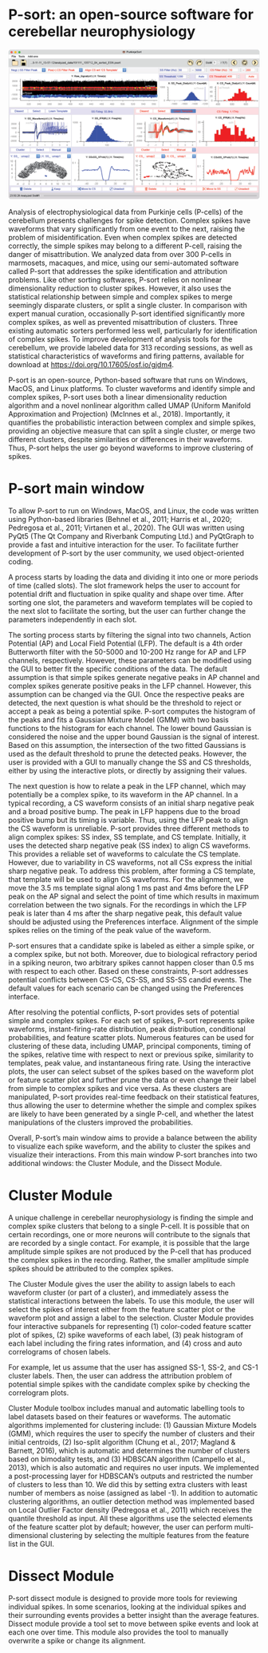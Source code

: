 # P-sort: an open-source software for cerebellar neurophysiology
![P-sort main window](./psort/icons/main_window.png)

Analysis of electrophysiological data from Purkinje cells (P-cells) of the cerebellum presents challenges for spike detection. Complex spikes have waveforms that vary significantly from one event to the next, raising the problem of misidentification. Even when complex spikes are detected correctly, the simple spikes may belong to a different P-cell, raising the danger of misattribution. We analyzed data from over 300 P-cells in marmosets, macaques, and mice, using our semi-automated software called P-sort that addresses the spike identification and attribution problems. Like other sorting softwares, P-sort relies on nonlinear dimensionality reduction to cluster spikes. However, it also uses the statistical relationship between simple and complex spikes to merge seemingly disparate clusters, or split a single cluster. In comparison with expert manual curation, occasionally P-sort identified significantly more complex spikes, as well as prevented misattribution of clusters. Three existing automatic sorters performed less well, particularly for identification of complex spikes. To improve development of analysis tools for the cerebellum, we provide labeled data for 313 recording sessions, as well as statistical characteristics of waveforms and firing patterns, available for download at https://doi.org/10.17605/osf.io/gjdm4.

P-sort is an open-source, Python-based software that runs on Windows, MacOS, and Linux platforms. To cluster waveforms and identify simple and complex spikes, P-sort uses both a linear dimensionality reduction algorithm and a novel nonlinear algorithm called UMAP (Uniform Manifold Approximation and Projection) (McInnes et al., 2018). Importantly, it quantifies the probabilistic interaction between complex and simple spikes, providing an objective measure that can split a single cluster, or merge two different clusters, despite similarities or differences in their waveforms. Thus, P-sort helps the user go beyond waveforms to improve clustering of spikes.

# P-sort main window
To allow P-sort to run on Windows, MacOS, and Linux, the code was written using Python-based libraries (Behnel et al., 2011; Harris et al., 2020; Pedregosa et al., 2011; Virtanen et al., 2020). The GUI was written using PyQt5 (The Qt Company and Riverbank Computing Ltd.) and PyQtGraph to provide a fast and intuitive interaction for the user. To facilitate further development of P-sort by the user community, we used object-oriented coding.

A process starts by loading the data and dividing it into one or more periods of time (called slots). The slot framework helps the user to account for potential drift and fluctuation in spike quality and shape over time. After sorting one slot, the parameters and waveform templates will be copied to the next slot to facilitate the sorting, but the user can further change the parameters independently in each slot.

The sorting process starts by filtering the signal into two channels, Action Potential (AP) and Local Field Potential (LFP). The default is a 4th order Butterworth filter with the 50-5000 and 10-200 Hz range for AP and LFP channels, respectively. However, these parameters can be modified using the GUI to better fit the specific conditions of the data. The default assumption is that simple spikes generate negative peaks in AP channel and complex spikes generate positive peaks in the LFP channel. However, this assumption can be changed via the GUI. Once the respective peaks are detected, the next question is what should be the threshold to reject or accept a peak as being a potential spike. P-sort computes the histogram of the peaks and fits a Gaussian Mixture Model (GMM) with two basis functions to the histogram for each channel. The lower bound Gaussian is considered the noise and the upper bound Gaussian is the signal of interest. Based on this assumption, the intersection of the two fitted Gaussians is used as the default threshold to prune the detected peaks. However, the user is provided with a GUI to manually change the SS and CS thresholds, either by using the interactive plots, or directly by assigning their values.

The next question is how to relate a peak in the LFP channel, which may potentially be a complex spike, to its waveform in the AP channel. In a typical recording, a CS waveform consists of an initial sharp negative peak and a broad positive bump. The peak in LFP happens due to the broad positive bump but its timing is variable. Thus, using the LFP peak to align the CS waveform is unreliable.  P-sort provides three different methods to align complex spikes: SS index, SS template, and CS template. Initially, it uses the detected sharp negative peak (SS index) to align CS waveforms. This provides a reliable set of waveforms to calculate the CS template. However, due to variability in CS waveforms, not all CSs express the initial sharp negative peak. To address this problem, after forming a CS template, that template will be used to align CS waveforms. For the alignment, we move the 3.5 ms template signal along 1 ms past and 4ms before the LFP peak on the AP signal and select the point of time which results in maximum correlation between the two signals. For the recordings in which the LFP peak is later than 4 ms after the sharp negative peak, this default value should be adjusted using the Preferences interface. Alignment of the simple spikes relies on the timing of the peak value of the waveform.

P-sort ensures that a candidate spike is labeled as either a simple spike, or a complex spike, but not both. Moreover, due to biological refractory period in a spiking neuron, two arbitrary spikes cannot happen closer than 0.5 ms with respect to each other. Based on these constraints, P-sort addresses potential conflicts between CS-CS, CS-SS, and SS-SS candid events. The default values for each scenario can be changed using the Preferences interface.

After resolving the potential conflicts, P-sort provides sets of potential simple and complex spikes. For each set of spikes, P-sort represents spike waveforms, instant-firing-rate distribution, peak distribution, conditional probabilities, and feature scatter plots. Numerous features can be used for clustering of these data, including UMAP, principal components, timing of the spikes, relative time with respect to next or previous spike, similarity to templates, peak value, and instantaneous firing rate. Using the interactive plots, the user can select subset of the spikes based on the waveform plot or feature scatter plot and further prune the data or even change their label from simple to complex spikes and vice versa. As these clusters are manipulated, P-sort provides real-time feedback on their statistical features, thus allowing the user to determine whether the simple and complex spikes are likely to have been generated by a single P-cell, and whether the latest manipulations of the clusters improved the probabilities.

Overall, P-sort’s main window aims to provide a balance between the ability to visualize each spike waveform, and the ability to cluster the spikes and visualize their interactions. From this main window P-sort branches into two additional windows: the Cluster Module, and the Dissect Module.

# Cluster Module
A unique challenge in cerebellar neurophysiology is finding the simple and complex spike clusters that belong to a single P-cell. It is possible that on certain recordings, one or more neurons will contribute to the signals that are recorded by a single contact. For example, it is possible that the large amplitude simple spikes are not produced by the P-cell that has produced the complex spikes in the recording. Rather, the smaller amplitude simple spikes should be attributed to the complex spikes.

The Cluster Module gives the user the ability to assign labels to each waveform cluster (or part of a cluster), and immediately assess the statistical interactions between the labels. To use this module, the user will select the spikes of interest either from the feature scatter plot or the waveform plot and assign a label to the selection. Cluster Module provides four interactive subpanels for representing (1) color-coded feature scatter plot of spikes, (2) spike waveforms of each label, (3) peak histogram of each label including the firing rates information, and (4) cross and auto correlograms of chosen labels.

For example, let us assume that the user has assigned SS-1, SS-2, and CS-1 cluster labels. Then, the user can address the attribution problem of potential simple spikes with the candidate complex spike by checking the correlogram plots.

Cluster Module toolbox includes manual and automatic labelling tools to label datasets based on their features or waveforms. The automatic algorithms implemented for clustering include: (1) Gaussian Mixture Models (GMM), which requires the user to specify the number of clusters and their initial centroids, (2) Iso-split algorithm (Chung et al., 2017; Magland & Barnett, 2016), which is automatic and determines the number of clusters based on bimodality tests, and (3) HDBSCAN algorithm (Campello et al., 2013), which is also automatic and requires no user inputs. We implemented a post-processing layer for HDBSCAN’s outputs and restricted the number of clusters to less than 10. We did this by setting extra clusters with least number of members as noise (assigned as label -1). In addition to automatic clustering algorithms, an outlier detection method was implemented based on Local Outlier Factor density (Pedregosa et al., 2011) which receives the quantile threshold as input. All these algorithms use the selected elements of the feature scatter plot by default; however, the user can perform multi-dimensional clustering by selecting the multiple features from the feature list in the GUI.

# Dissect Module
P-sort dissect module is designed to provide more tools for reviewing individual spikes. In some scenarios, looking at the individual spikes and their surrounding events provides a better insight than the average features. Dissect module provide a tool set to move between spike events and look at each one over time. This module also provides the tool to manually overwrite a spike or change its alignment.
